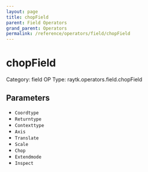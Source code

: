 ```yaml
---
layout: page
title: chopField
parent: Field Operators
grand_parent: Operators
permalink: /reference/operators/field/chopField
---
```


# chopField

Category: field
OP Type: raytk.operators.field.chopField



## Parameters

* `Coordtype`
* `Returntype`
* `Contexttype`
* `Axis`
* `Translate`
* `Scale`
* `Chop`
* `Extendmode`
* `Inspect`